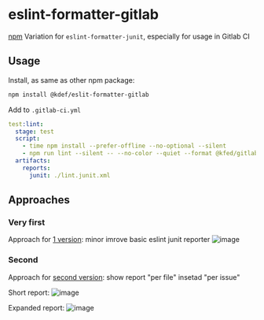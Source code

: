 # eslint-formatter-gitlab
[npm](https://www.npmjs.com/package/@kfed/eslint-formatter-gitlab)
Variation for `eslint-formatter-junit`, especially for usage in Gitlab CI

## Usage
Install, as same as other npm package:
```bash
npm install @kdef/eslit-formatter-gitlab
```

Add to `.gitlab-ci.yml`
```yml
test:lint:
  stage: test
  script:
    - time npm install --prefer-offline --no-optional --silent
    - npm run lint --silent -- --no-color --quiet --format @kfed/gitlab --output-file ./lint.junit.xml
  artifacts:
    reports:
      junit: ./lint.junit.xml
```

## Approaches
### Very first
Approach for [1 version](/tags/v1.0.2): minor imrove basic eslint junit reporter
![image](https://user-images.githubusercontent.com/426462/56635505-837db480-666e-11e9-9190-4277288dd638.png)

### Second
Approach for [second version](/tags/v2.0.0): show report "per file" insetad "per issue"

Short report:
![image](https://user-images.githubusercontent.com/426462/56865302-3e8eb080-69d5-11e9-8465-5f7c51392fa5.png)

Expanded report:
![image](https://user-images.githubusercontent.com/426462/56865318-6716aa80-69d5-11e9-8f71-5089941e3d8e.png)

